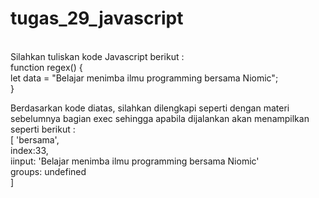 # tugas_29_javascript
<br>
Silahkan tuliskan kode Javascript berikut :
<br>
function regex() { <br>
 let data = "Belajar menimba ilmu programming bersama Niomic";
 <br>
}
<br>

Berdasarkan kode diatas, silahkan dilengkapi seperti dengan materi sebelumnya bagian exec sehingga 
apabila dijalankan akan menampilkan seperti berikut :
<br>
[
    'bersama',<br>
    index:33,<br>
    iinput: 'Belajar menimba ilmu programming bersama Niomic'<br>
    groups: undefined<br>
]
